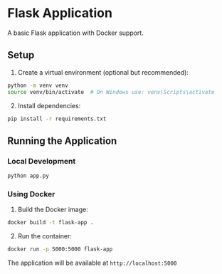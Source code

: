 # Flask Application

A basic Flask application with Docker support.

## Setup

1. Create a virtual environment (optional but recommended):
```bash
python -m venv venv
source venv/bin/activate  # On Windows use: venv\Scripts\activate
```

2. Install dependencies:
```bash
pip install -r requirements.txt
```

## Running the Application

### Local Development
```bash
python app.py
```

### Using Docker
1. Build the Docker image:
```bash
docker build -t flask-app .
```

2. Run the container:
```bash
docker run -p 5000:5000 flask-app
```

The application will be available at `http://localhost:5000`
